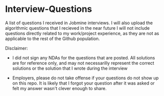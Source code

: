 # Interview-Questions
A list of questions I received in Jobmine interviews. I will also upload the algorithmic questions that I recieved in the near future
I will not include questions directly related to my work/project experience, as they are not as applicable to the rest of the Github population.



Disclaimer: 
- I did not sign any NDAs for the questions that are posted. All solutions are for reference only, and may not necessarilly represent the correct solutions or the solution that I wrote during the interview

- Employers, please do not take offense if your questions do not show up on this repo. It is likely that I forgot your question after it was asked or felt my answer wasn't clever enough to share. 

